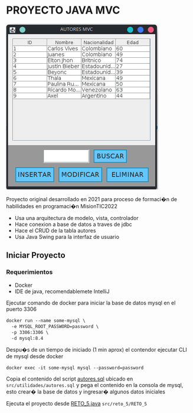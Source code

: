 # PROYECTO JAVA MVC

![alt text](image.png)

Proyecto original desarrollado en 2021 para proceso de formaci�n de habilidades en programaci�n MisionTIC2022

- Usa una arquitectura de modelo, vista, controlador
- Hace conexion a base de datos a traves de jdbc
- Hace el CRUD de la tabla autores
- Usa Java Swing para la interfaz de usuario

## Iniciar Proyecto

### Requerimientos

- Docker
- IDE de java, recomendablemete IntelliJ

Ejecutar comando de docker para iniciar la base de datos mysql en el puerto 3306

```shell
docker run --name some-mysql \
  -e MYSQL_ROOT_PASSWORD=password \
  -p 3306:3306 \
  -d mysql:8.4
```

Despu�s de un tiempo de iniciado (1 min aprox) el contendor ejecutar CLI de mysql desde docker

```shell
docker exec -it some-mysql mysql --password=password
```

Copia el contenido del script [autores.sql](src/utilidades/autores.sql) ubicado en `src/utilidades/autores.sql` y pega
el contenido en la consola de mysql, esto crear� la base de datos y ingresar� algunos datos iniciales

Ejecuta el proyecto desde [RETO_5.java](src/reto_5/RETO_5.java) `src/reto_5/RETO_5`
